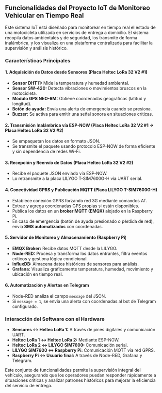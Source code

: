 ## Funcionalidades del Proyecto IoT de Monitoreo Vehicular en Tiempo Real

Este sistema IoT está diseñado para monitorear en tiempo real el estado de una motocicleta utilizada en servicios de entrega a domicilio. El sistema recopila datos ambientales y de seguridad, los transmite de forma inalámbrica, y los visualiza en una plataforma centralizada para facilitar la supervisión y análisis histórico.

### Características Principales

#### 1. **Adquisición de Datos desde Sensores (Placa Heltec LoRa 32 V2 #1)**

* **Sensor DHT11:** Mide la temperatura y humedad ambiental.
* **Sensor SW-420:** Detecta vibraciones o movimientos bruscos en la motocicleta.
* **Módulo GPS NEO-6M:** Obtiene coordenadas geográficas (latitud y longitud).
* **Botón de ayuda:** Envía una alerta de emergencia cuando se presiona.
* **Buzzer:** Se activa para emitir una señal sonora en situaciones críticas.

#### 2. **Transmisión Inalámbrica vía ESP-NOW (Placa Heltec LoRa 32 V2 #1 → Placa Heltec LoRa 32 V2 #2)**

* Se empaquetan los datos en formato JSON.
* Se transmite el paquete usando protocolo ESP-NOW de forma eficiente y sin dependencia de redes Wi-Fi.

#### 3. **Recepción y Reenvío de Datos (Placa Heltec LoRa 32 V2 #2)**

* Recibe el paquete JSON enviado vía ESP-NOW.
* Lo retransmite a la placa LILYGO T-SIM7600G-H vía UART serial.

#### 4. **Conectividad GPRS y Publicación MQTT (Placa LILYGO T-SIM7600G-H)**

* Establece conexión GPRS forzando red 3G mediante comandos AT.
* Extrae y agrega coordenadas GPS propias si están disponibles.
* Publica los datos en un **broker MQTT (EMQX)** alojado en la Raspberry Pi.
* En caso de emergencia (botón de ayuda presionado o pérdida de red), envía **SMS automatizados** con coordenadas.

#### 5. **Servidor de Monitoreo y Almacenamiento (Raspberry Pi)**

* **EMQX Broker:** Recibe datos MQTT desde la LILYGO.
* **Node-RED:** Procesa y transforma los datos entrantes, filtra eventos críticos y gestiona lógica condicional.
* **InfluxDB:** Almacena datos históricos de sensores para análisis.
* **Grafana:** Visualiza gráficamente temperatura, humedad, movimiento y ubicación en tiempo real.

#### 6. **Automatización y Alertas en Telegram**

* Node-RED analiza el campo `message` del JSON.
* Si `message = 1`, se envía una alerta con coordenadas al bot de Telegram configurado.

### Interacción del Software con el Hardware

* **Sensores ↔ Heltec LoRa 1:** A través de pines digitales y comunicación UART.
* **Heltec LoRa 1 ↔ Heltec LoRa 2:** Mediante ESP-NOW.
* **Heltec LoRa 2 ↔ LILYGO SIM7600:** Comunicación serial.
* **LILYGO SIM7600 ↔ Raspberry Pi:** Comunicación MQTT vía red GPRS.
* **Raspberry Pi ↔ Usuario final:** A través de Node-RED, Grafana y Telegram.

Este conjunto de funcionalidades permite la supervisión integral del vehículo, asegurando que los operadores puedan responder rápidamente a situaciones críticas y analizar patrones históricos para mejorar la eficiencia del servicio de entrega.
